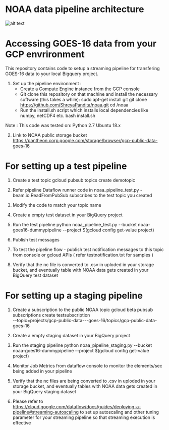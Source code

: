 # NOAA data pipeline architecture
![alt text](https://storage.googleapis.com/goes-arch/goes16.png)


# Accessing GOES-16 data from your GCP envrironment 
This repository contains code to setup a streaming pipeline for transfering GOES-16 data to your local Bigquery project. 

1. Set up the pipeline environment :
	- Create a Compute Engine instance from the GCP console
	- Git clone this repository on that machine and install the necessary software (this takes a while):
	sudo apt-get install git
	git clone https://github.com/ShreyaPandita/noaa.git
	cd /noaa
	- Run the install.sh script which installs local dependencies like numpy, netCDF4 etc. 
	bash install.sh


Note : This code was tested on: 
Python 2.7
Ubuntu 18.x 

2. Link to NOAA public storage bucket 
https://pantheon.corp.google.com/storage/browser/gcp-public-data-goes-16


# For setting up a test pipeline 

1. Create a test topic 
gcloud pubsub topics create demotopic 

2. Refer pipeline Dataflow runner code in noaa_pipeline_test.py - beam.io.ReadFromPubSub subscribes to the test topic you created 

3. Modify the code to match your topic name 

4. Create a empty test dataset in your BigQuery project

5. Run the test pipeline 
python noaa_pipeline_test.py --bucket noaa-goes16-dummypipeline --project $(gcloud config get-value project)

6. Publish test messages 

7. To test the pipeline flow - publish test notification messages to this topic from console or gcloud APIs ( refer testnotification.txt for samples )

5. Verify that the nc file is converted to .csv in uploded in your storage bucket, and eventually table with NOAA data gets created in your BigQuery test dataset 


# For setting up a staging pipeline 
1. Create a subscription to the public NOAA topic
gcloud beta pubsub subscriptions create testsubscription \
    --topic=projects/gcp-public-data---goes-16/topics/gcp-public-data-goes-16

2. Create a empty staging dataset in your BigQuery project

3. Run the staging pipeline 
python noaa_pipeline_staging.py --bucket noaa-goes16-dummypipeline --project $(gcloud config get-value project)

4. Monitor Job Metrics from dataflow console to monitor the elements/sec being added in your pipeline

5. Verify that the nc files are being converted to .csv in uploded in your storage bucket, and eventually tables with NOAA data gets created in your BigQuery staging dataset 

6. Please refer to https://cloud.google.com/dataflow/docs/guides/deploying-a-pipeline#streaming-autoscaling to set up autoscaling and other tuning parameter for your streaming pipeline so that streaming execution is effective 



